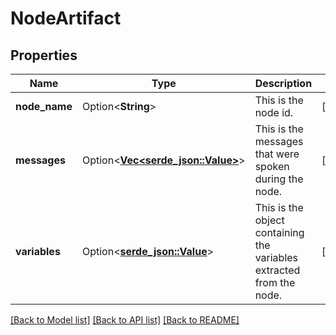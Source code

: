 # NodeArtifact

## Properties

Name | Type | Description | Notes
------------ | ------------- | ------------- | -------------
**node_name** | Option<**String**> | This is the node id. | [optional]
**messages** | Option<[**Vec<serde_json::Value>**](serde_json::Value.md)> | This is the messages that were spoken during the node. | [optional]
**variables** | Option<[**serde_json::Value**](.md)> | This is the object containing the variables extracted from the node. | [optional]

[[Back to Model list]](../README.md#documentation-for-models) [[Back to API list]](../README.md#documentation-for-api-endpoints) [[Back to README]](../README.md)


